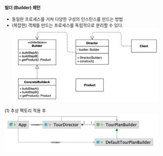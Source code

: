 #### 빌더 (Builder) 패턴
- 동일한 프로세스를 거쳐 다양한 구성의 인스턴스를 만드는 방법
- (복잡한) 객체를 만드는 프로세스를 독립적으로 분리할 수 있다.
![IMAGES](../report/images/builder01.png)     

(1) 추상 팩토리 적용 후
![IMAGES](../report/images/builder02.png)